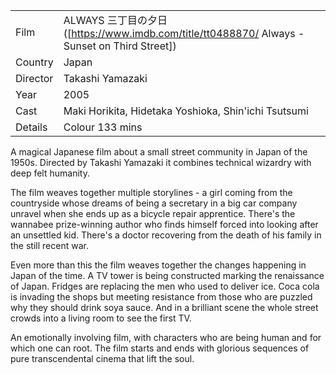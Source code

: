 | | |
|-|-|
Film|ALWAYS &#19977;&#19969;&#30446;&#12398;&#22805;&#26085; ([https://www.imdb.com/title/tt0488870/ Always - Sunset on Third Street])
Country|Japan
Director|Takashi Yamazaki
Year|2005
Cast|Maki Horikita, Hidetaka Yoshioka, Shin'ichi Tsutsumi
Details|Colour 133 mins

A magical Japanese film about a small street community in Japan of the 1950s. Directed by Takashi Yamazaki it combines technical wizardry with deep felt humanity.

The film weaves together multiple storylines - a girl coming from the countryside whose dreams of being a secretary in a big car company unravel when she ends up as a bicycle repair apprentice. There's the wannabee prize-winning author who finds himself forced into looking after an unsettled kid. There's a doctor recovering from the death of his family in the still recent war.

Even more than this the film weaves together the changes happening in Japan of the time. A TV tower is being constructed marking the renaissance of Japan. Fridges are replacing the men who used to deliver ice. Coca cola is invading the shops but meeting resistance from those who are puzzled why they should drink soya sauce. And in a brilliant scene the whole street crowds into a living room to see the first TV.

An emotionally involving film, with characters who are being human and for which one can root. The film starts and ends with glorious sequences of pure transcendental cinema that lift the soul.

